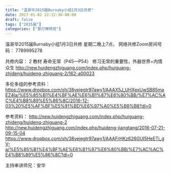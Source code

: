 ```yaml
---
title: "温哥华2015届Burnaby小组1月3日共修"
date: 2017-01-02 22:12:36-08:00
draft: false
tags: ["2015届"]
categories: ["慧灯禅修班"]
---
```

温哥华2015届Burnaby小组1月3日共修
星期二晚上7点，
网络共修Zoom房间号码： 7789995278

共修内容：
2	教材 寿命无常（P45—P54）	修习无常的重要性，外器世界+内情众生
http://new.huidengzhiguang.com/index.php/huiguang-zhideng/huideng-zhiguang-2/162-a00023


多伦多组的参考资料：
https://www.dropbox.com/sh/38vejegtr97awy1/AAAX5J_UHXexUwSB85maEZ4la/%E5%85%B1%E4%BF%AE%E6%B1%87%E6%80%BB/%E7%AC%AC%E4%B8%89%E5%86%8C/2016-12-03%20%E5%AF%BF%E5%91%BD%E6%97%A0%E5%B8%B8?dl=0

参考资料：
http://new.huidengzhiguang.com/index.php/huiguang-zhideng/huideng-zhiguang-2
http://new.huidengzhiguang.com/index.php/huideng-jiangtang/2016-07-21-09-15-04
https://www.dropbox.com/sh/38vejegtr97awy1/AAAFrHKz626GUI5HeETi_gV-a/%E5%85%B1%E4%BF%AE%E6%B1%87%E6%80%BB/%E7%AC%AC%E4%B8%89%E5%86%8C?dl=0

主持串讲师兄：安华
